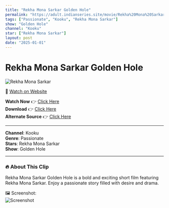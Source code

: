 ```yaml
---
title: "Rekha Mona Sarkar Golden Hole"
permalink: "https://adult.indianseries.site/movie/Rekha%20Mona%20Sarkar%20Golden%20Hole"
tags: ["Passionate", "Kooku", "Rekha Mona Sarkar"]
show: "Golden Hole"
channel: "Kooku"
star: ["Rekha Mona Sarkar"]
layout: post
date: "2025-01-01"
---
```


# Rekha Mona Sarkar Golden Hole

![Rekha Mona Sarkar](https://shorts.desisins.com/wp-content/uploads/2023/05/Kooku-Golden-Hole-Rekha-Mona-Sarkar-Hot-shorts.desisins.com_.jpg)

🔗 [Watch on Website](https://adult.indianseries.site/movie/Rekha%20Mona%20Sarkar%20Golden%20Hole)

**Watch Now** 👉 [Click Here](https://adult.indianseries.site/movie/Rekha%20Mona%20Sarkar%20Golden%20Hole)  
**Download** 👉 [Click Here](https://adult.indianseries.site/movie/Rekha%20Mona%20Sarkar%20Golden%20Hole)  
**Alternate Source** 👉 [Click Here](https://adult.indianseries.site/movie/Rekha%20Mona%20Sarkar%20Golden%20Hole)

---

**Channel**: Kooku  
**Genre**: Passionate  
**Stars**: Rekha Mona Sarkar  
**Show**: Golden Hole

---

### 🔥 About This Clip

Rekha Mona Sarkar Golden Hole is a bold and exciting short film featuring Rekha Mona Sarkar. Enjoy a passionate story filled with desire and drama.
 
🖼️ Screenshot:  
![Screenshot](https://shorts.desisins.com/wp-content/uploads/2023/05/Kooku-Golden-Hole-Rekha-Mona-Sarkar-Hot-shorts.desisins.com_.jpg)
